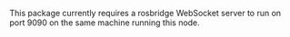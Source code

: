 This package currently requires a rosbridge WebSocket server to run on port 9090 on the same machine running this node.
